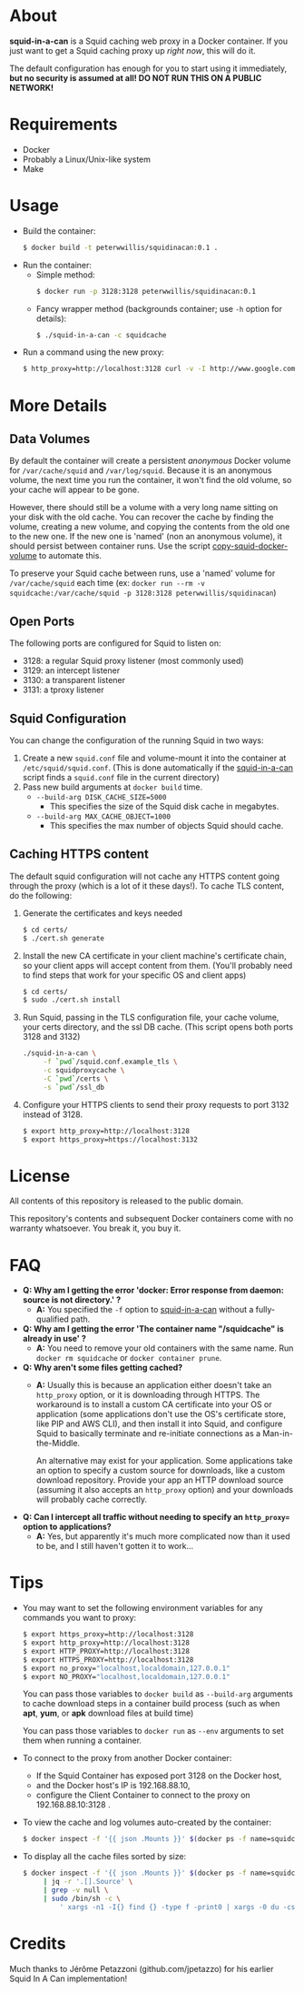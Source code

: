 # About
**squid-in-a-can** is a Squid caching web proxy in a Docker container. If you just want to get a Squid caching proxy up *right now*, this will do it.

The default configuration has enough for you to start using it immediately, **but no security is assumed at all! DO NOT RUN THIS ON A PUBLIC NETWORK!**


# Requirements
 - Docker
 - Probably a Linux/Unix-like system
 - Make

# Usage
 - Build the container:
   ```bash
   $ docker build -t peterwwillis/squidinacan:0.1 .
   ```
 - Run the container:
   - Simple method:
     ```bash
     $ docker run -p 3128:3128 peterwwillis/squidinacan:0.1
     ```
   - Fancy wrapper method (backgrounds container; use `-h` option for details):
     ```bash
     $ ./squid-in-a-can -c squidcache
     ```
 - Run a command using the new proxy:
   ```bash
   $ http_proxy=http://localhost:3128 curl -v -I http://www.google.com/
   ```

# More Details

## Data Volumes
By default the container will create a persistent *anonymous* Docker volume for `/var/cache/squid` and `/var/log/squid`. Because it is an anonymous volume, the next time you run the container, it won't find the old volume, so your cache will appear to be gone.

However, there should still be a volume with a very long name sitting on your disk with the old cache. You can recover the cache by finding the volume, creating a new volume, and copying the contents from the old one to the new one. If the new one is 'named' (non an anonymous volume), it should persist between container runs. Use the script [copy-squid-docker-volume](./copy-squid-docker-volume) to automate this.

To preserve your Squid cache between runs, use a 'named' volume for `/var/cache/squid` each time (ex: `docker run --rm -v squidcache:/var/cache/squid -p 3128:3128 peterwwillis/squidinacan`)

## Open Ports
The following ports are configured for Squid to listen on:
 - 3128: a regular Squid proxy listener (most commonly used)
 - 3129: an intercept listener
 - 3130: a transparent listener
 - 3131: a tproxy listener

## Squid Configuration
You can change the configuration of the running Squid in two ways:
 1. Create a new `squid.conf` file and volume-mount it into the container at `/etc/squid/squid.conf`. (This is done automatically if the [squid-in-a-can](./squid-in-a-can) script finds a `squid.conf` file in the current directory)
 2. Pass new build arguments at `docker build` time.
    - `--build-arg DISK_CACHE_SIZE=5000`
      - This specifies the size of the Squid disk cache in megabytes.
    - `--build-arg MAX_CACHE_OBJECT=1000`
      - This specifies the max number of objects Squid should cache.

## Caching HTTPS content
The default squid configuration will not cache any HTTPS content going through the proxy (which is a lot of it these days!). To cache TLS content, do the following:

1. Generate the certificates and keys needed
   ```bash
   $ cd certs/
   $ ./cert.sh generate
   ```
2. Install the new CA certificate in your client machine's certificate chain, so your client apps will accept content from them. (You'll probably need to find steps that work for your specific OS and client apps)
   ```bash
   $ cd certs/
   $ sudo ./cert.sh install
   ```
3. Run Squid, passing in the TLS configuration file, your cache volume, your certs directory, and the ssl DB cache. (This script opens both ports 3128 and 3132)
   ```bash
   ./squid-in-a-can \
        -f `pwd`/squid.conf.example_tls \
        -c squidproxycache \
        -C `pwd`/certs \
        -s `pwd`/ssl_db
   ```
4. Configure your HTTPS clients to send their proxy requests to port 3132 instead of 3128.
   ```bash
   $ export http_proxy=http://localhost:3128
   $ export https_proxy=https://localhost:3132
   ```


# License
All contents of this repository is released to the public domain.

This repository's contents and subsequent Docker containers come with no warranty whatsoever. You break it, you buy it.

# FAQ
 - **Q: Why am I getting the error 'docker: Error response from daemon: source is not directory.' ?**
   - **A:** You specified the `-f` option to [squid-in-a-can](./squid-in-a-can) without a fully-qualified path.
 - **Q: Why am I getting the error 'The container name "/squidcache" is already in use' ?**
   - **A:** You need to remove your old containers with the same name. Run `docker rm squidcache` or `docker container prune`.
 - **Q: Why aren't some files getting cached?**
   - **A:** Usually this is because an application either doesn't take an `http_proxy` option, or it is downloading through HTTPS. The workaround is to install a custom CA certificate into your OS or application (some applications don't use the OS's certificate store, like PIP and AWS CLI), and then install it into Squid, and configure Squid to basically terminate and re-initiate connections as a Man-in-the-Middle.
   
     An alternative may exist for your application. Some applications take an option to specify a custom source for downloads, like a custom download repository. Provide your app an HTTP download source (assuming it also accepts an `http_proxy` option) and your downloads will probably cache correctly.
 - **Q: Can I intercept all traffic without needing to specify an `http_proxy=` option to applications?**
   - **A:** Yes, but apparently it's much more complicated now than it used to be, and I still haven't gotten it to work...

# Tips
 - You may want to set the following environment variables for any commands you want to proxy:
   ```bash
   $ export https_proxy=http://localhost:3128
   $ export http_proxy=http://localhost:3128
   $ export HTTP_PROXY=http://localhost:3128
   $ export HTTPS_PROXY=http://localhost:3128
   $ export no_proxy="localhost,localdomain,127.0.0.1"
   $ export NO_PROXY="localhost,localdomain,127.0.0.1"
   ```
   You can pass those variables to `docker build` as `--build-arg` arguments to cache download steps in a container build process (such as when **apt**, **yum**, or **apk** download files at build time)
   
   You can pass those variables to `docker run` as `--env` arguments to set them when running a container.

 - To connect to the proxy from another Docker container:
   
    - If the Squid Container has exposed port 3128 on the Docker host,
    - and the Docker host's IP is 192.168.88.10,
    - configure the Client Container to connect to the proxy on 192.168.88.10:3128 .
   
 - To view the cache and log volumes auto-created by the container:
   ```bash
   $ docker inspect -f '{{ json .Mounts }}' $(docker ps -f name=squidcache -q) | jq
   ```

 - To display all the cache files sorted by size:
   ```bash
   $ docker inspect -f '{{ json .Mounts }}' $(docker ps -f name=squidcache -q) \
        | jq -r '.[].Source' \
        | grep -v null \
        | sudo /bin/sh -c \
            ' xargs -n1 -I{} find {} -type f -print0 | xargs -0 du -csh | sort -h '
   ```

# Credits

Much thanks to Jérôme Petazzoni (github.com/jpetazzo) for his earlier Squid In A Can implementation!
